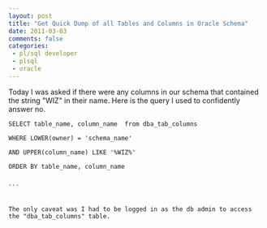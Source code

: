 ```yaml
---
layout: post
title: "Get Quick Dump of all Tables and Columns in Oracle Schema"
date: 2011-03-03
comments: false
categories:
 - pl/sql developer
 - plsql
 - oracle
---
```

Today I was asked if there were any columns in our schema that contained the
string "WIZ" in their name.  Here is the query I used to confidently answer
no.  
  
  

    
    
      
    
    
    SELECT table_name, column_name  from dba_tab_columns
    
    WHERE LOWER(owner) = 'schema_name'
    
    AND UPPER(column_name) LIKE '%WIZ%'
    
    ORDER BY table_name, column_name  
      
      
    ```
      
      
    The only caveat was I had to be logged in as the db admin to access the "dba_tab_columns" table.
    
    
    

